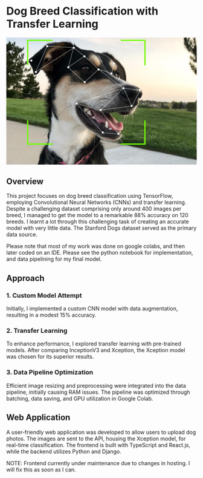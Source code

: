 # Dog Breed Classification with Transfer Learning

![Dog Image](Frontend\imgs\dog_classify.png)

## Overview

This project focuses on dog breed classification using TensorFlow, employing Convolutional Neural Networks (CNNs) and transfer learning. Despite a challenging dataset comprising only around 400 images per breed, I managed to get the model to a remarkable 88% accuracy on 120 breeds. I learnt a lot through this challenging task of creating an accurate model with very little data. The Stanford Dogs dataset served as the primary data source.

Please note that most of my work was done on google colabs, and then later coded on an IDE. Please see the python notebook for implementation, and data pipelining for my final model.

## Approach

### 1. Custom Model Attempt

Initially, I implemented a custom CNN model with data augmentation, resulting in a modest 15% accuracy.

### 2. Transfer Learning

To enhance performance, I explored transfer learning with pre-trained models. After comparing InceptionV3 and Xception, the Xception model was chosen for its superior results.

### 3. Data Pipeline Optimization

Efficient image resizing and preprocessing were integrated into the data pipeline, initially causing RAM issues. The pipeline was optimized through batching, data saving, and GPU utilization in Google Colab.

## Web Application

A user-friendly web application was developed to allow users to upload dog photos. The images are sent to the API, housing the Xception model, for real-time classification. The frontend is built with TypeScript and React.js, while the backend utilizes Python and Django.

NOTE: Frontend currently under maintenance due to changes in hosting. I will fix this as soon as I can.

